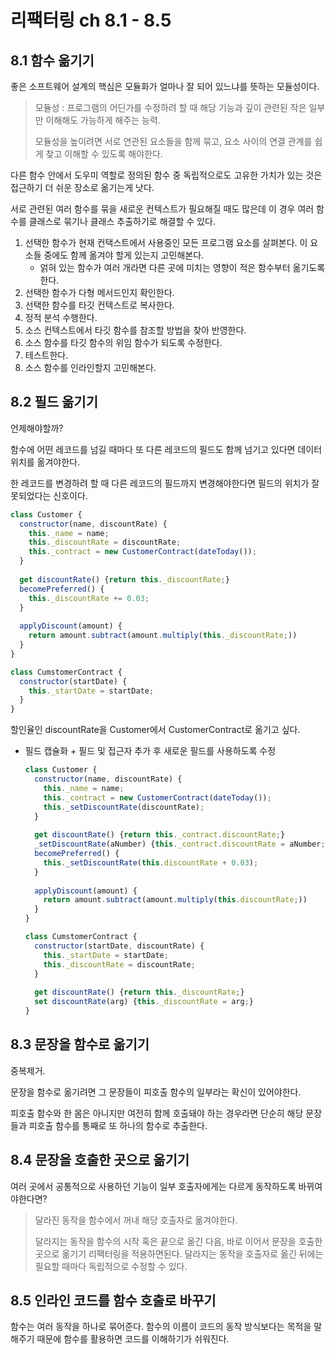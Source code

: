 # 리팩터링 ch 8.1 - 8.5

## 8.1 함수 옮기기

좋은 소프트웨어 설계의 핵심은 모듈화가 얼마나 잘 되어 있느냐를 뜻하는 모듈성이다. 

> 모듈성 : 프로그램의 어딘가를 수정하려 할 때 해당 기능과 깊이 관련된 작은 일부만 이해해도 가능하게 해주는 능력.
>
> 모듈성을 높이려면 서로 연관된 요소들을 함께 묶고, 요소 사이의 연결 관계를 쉽게 찾고 이해할 수 있도록 해야한다.

다른 함수 안에서 도우미 역할로 정의된 함수 중 독립적으로도 고유한 가치가 있는 것은 접근하기 더 쉬운 장소로 옮기는게 낫다.

서로 관련된 여러 함수를 묶을 새로운 컨텍스트가 필요해질 때도 많은데 이 경우 여러 함수를 클래스로 묶기나 클래스 추출하기로 해결할 수 있다.



1. 선택한 함수가 현재 컨택스트에서 사용중인 모든 프로그램 요소를 살펴본다. 이 요소들 중에도 함께 옮겨야 할게 있는지 고민해본다.
   - 얽혀 있는 함수가 여러 개라면 다른 곳에 미치는 영향이 적은 함수부터 옮기도록한다.
2. 선택한 함수가 다형 메서드인지 확인한다.
3. 선택한 함수를 타깃 컨텍스트로 복사한다. 
4. 정적 분석 수행한다.
5. 소스 컨텍스트에서 타깃 함수를 참조할 방법을 찾아 반영한다.
6. 소스 함수를 타깃 함수의 위임 함수가 되도록 수정한다.
7. 테스트한다.
8. 소스 함수를 인라인할지 고민해본다.



## 8.2 필드 옮기기

언제해야할까?

함수에 어떤 레코드를 넘길 때마다 또 다른 레코드의 필드도 함께 넘기고 있다면 데이터 위치를 옮겨야한다. 

한 레코드를 변경하려 할 때 다른 레코드의 필드까지 변경해야한다면 필드의 위치가 잘못되었다는 신호이다.



```javascript
class Customer {
  constructor(name, discountRate) {
    this._name = name;
    this._discountRate = discountRate;
    this._contract = new CustomerContract(dateToday());
  }
  
  get discountRate() {return this._discountRate;}
  becomePreferred() {
    this._discountRate += 0.03;
  }
  
  applyDiscount(amount) {
    return amount.subtract(amount.multiply(this._discountRate;))
  }
}

class CumstomerContract {
  constructor(startDate) {
    this._startDate = startDate;
  }
}
```



할인율인 discountRate을 Customer에서 CustomerContract로 옮기고 싶다.

- 필드 캡슐화 + 필드 및 접근자 추가 후 새로운 필드를 사용하도록 수정

  ```javascript
  class Customer {
    constructor(name, discountRate) {
      this._name = name;
      this._contract = new CustomerContract(dateToday());
      this._setDiscountRate(discountRate);
    }
    
    get discountRate() {return this._contract.discountRate;}
    _setDiscountRate(aNumber) {this._contract.discountRate = aNumber;} // 할인률 수정하는 부분을 세터 속성이 아닌 메서드로
    becomePreferred() {
      this._setDiscountRate(this.discountRate + 0.03);
    }
    
    applyDiscount(amount) {
      return amount.subtract(amount.multiply(this.discountRate;))
    }
  }
  
  class CumstomerContract {
    constructor(startDate, discountRate) {
      this._startDate = startDate;
      this._discountRate = discountRate;
    }
    
    get discountRate() {return this._discountRate;}
    set discountRate(arg) {this._discountRate = arg;}
  }
  ```



## 8.3 문장을 함수로 옮기기

중복제거.

문장을 함수로 옮기려면 그 문장들이 피호출 함수의 일부라는 확신이 있어야한다.

피호출 함수와 한 몸은 아니지만 여전히 함께 호출돼야 하는 경우라면 단순히 해당 문장들과 피호출 함수를 통째로 또 하나의 함수로 추출한다.



## 8.4 문장을 호출한 곳으로 옮기기

여러 곳에서 공통적으로 사용하던 기능이 일부 호출자에게는 다르게 동작하도록 바뀌여야한다면?

>달라진 동작을 함수에서 꺼내 해당 호출자로 옮겨야한다. 
>
>달라지는 동작을 함수의 시작 혹은 끝으로 옮긴 다음, 바로 이어서 문장을 호출한 곳으로 옮기기 리팩터링을 적용하면된다. 달라지는 동작을 호출자로 옮긴 뒤에는 필요할 때마다 독립적으로 수정할 수 있다.



## 8.5 인라인 코드를 함수 호출로 바꾸기

함수는 여러 동작을 하나로 묶어준다. 함수의 이름이 코드의 동작 방식보다는 목적을 말해주기 때문에 함수를 활용하면 코드를 이해하기가 쉬워진다.

 

